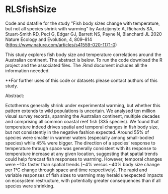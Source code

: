# RLSfishSize
Code and datafile for the study "Fish body sizes change with temperature, but not all species shrink with warming" by Audzijonyte A, Richards SA, Stuart-Smith RD, Pecl G, Edgar GJ, Barrett NS, Payne N, Blanchard JL 2020 Nature Ecology and Evolution, 4, 809–814 (https://www.nature.com/articles/s41559-020-1171-0)

This study explores fish body size and temperature correlations around the Australian continent. The abstract is below. To run the code download the R project and the associated files. The .Rmd document includes all the information neeeded. 

**For further uses of this code or datasets please contact authors of this study. 

Abstract: 

Ectotherms generally shrink under experimental warming, but whether this pattern extends to wild populations is uncertain. We analysed ten million visual survey records, spanning the Australian continent, multiple decades and comprising all common coastal reef fish (335 species). We found that temperature indeed drives spatial and temporal changes in fish body size, but not consistently in the negative fashion expected. Around 55% of species were smaller in warmer waters (especially among small-bodied species) while 45% were bigger. The direction of a species’ response to temperature through space was generally consistent with its response to temperature increase at any given location, suggesting that spatial trends could help forecast fish responses to warming. However, temporal changes were ~10x faster than spatial trends (~4% versus ~40% body size change per 1°C change through space and time respectively). The rapid and variable responses of fish sizes to warming may herald unexpected impacts on ecosystem restructure, with potentially greater consequences than if all species were shrinking.

